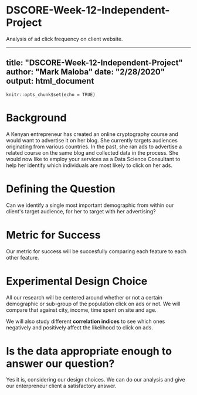 # DSCORE-Week-12-Independent-Project
Analysis of ad click frequency on client website.

---
title: "DSCORE-Week-12-Independent-Project"
author: "Mark Maloba"
date: "2/28/2020"
output: html_document
---

```{r setup, include=FALSE}
knitr::opts_chunk$set(echo = TRUE)
```
# Background
A Kenyan entrepreneur has created an online cryptography course and would want to advertise it on her blog. She currently targets audiences originating from various countries. In the past, she ran ads to advertise a related course on the same blog and collected data in the process. She would now like to employ your services as a Data Science Consultant to help her identify which individuals are most likely to click on her ads.   

# Defining the Question
Can we identify a single most important demographic from within our client's target audience, for her to target with her advertising?

# Metric for Success
Our metric for success will be succesfully comparing each feature to each other feature.

# Experimental Design Choice
All our research will be centered around whether or not a certain demographic or sub-group of the population click on ads or not. We will compare that against city, income, time spent on site and age.

We will also study different **correlation indices** to see which ones negatively and positively affect the likelihood to click on ads.  

# Is the data appropriate enough to answer our question?
Yes it is, considering our design choices. We can do our analysis and give our enterpreneur client a satisfactory answer.

